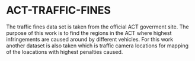 # ACT-TRAFFIC-FINES

The traffic fines data set is taken from the official ACT goverment site. The purpose of this work is to find the regions in the ACT where highest infringements are caused around by different vehicles. For this work another dataset is also taken which is traffic camera locations for mapping of the loacations with highest penalties caused.
